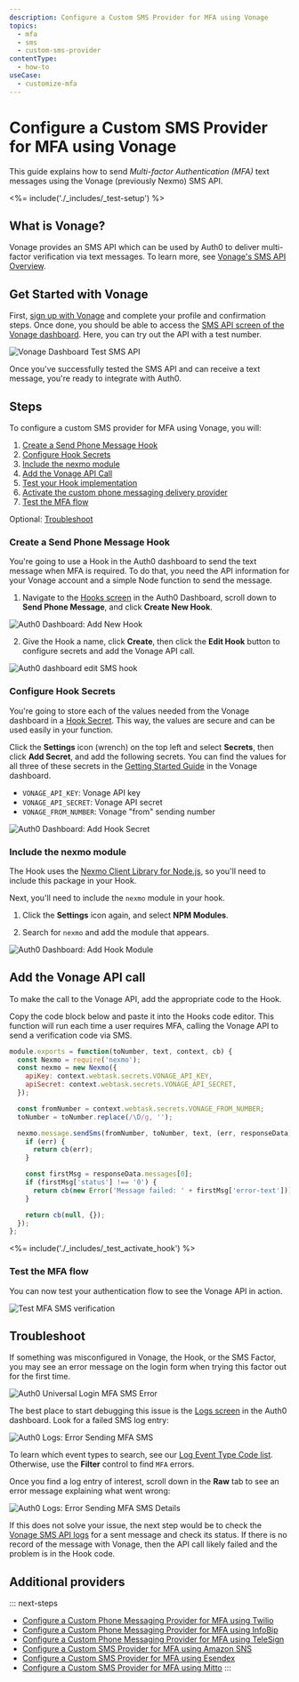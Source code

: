 ```yaml
---
description: Configure a Custom SMS Provider for MFA using Vonage
topics:
  - mfa
  - sms
  - custom-sms-provider
contentType:
  - how-to
useCase:
  - customize-mfa
---
```

# Configure a Custom SMS Provider for MFA using Vonage

This guide explains how to send <dfn data-key="multifactor-authentication">Multi-factor Authentication (MFA)</dfn> text messages using the Vonage (previously Nexmo) SMS API.

<%= include('./_includes/_test-setup') %>

## What is Vonage?

Vonage provides an SMS API which can be used by Auth0 to deliver multi-factor verification via text messages. To learn more, see [Vonage's SMS API Overview](https://www.vonage.com/communications-apis/sms/).

## Get Started with Vonage

First, [sign up with Vonage](https://dashboard.nexmo.com/sign-up) and complete your profile and confirmation steps. Once done, you should be able to access the [SMS API screen of the Vonage dashboard](https://dashboard.nexmo.com/getting-started/sms). Here, you can try out the API with a test number.

![Vonage Dashboard Test SMS API](/media/articles/mfa/01-guide-vonage-dashboard-sms-api-test.png)

Once you've successfully tested the SMS API and can receive a text message, you're ready to integrate with Auth0.

## Steps

To configure a custom SMS provider for MFA using Vonage, you will:

1. [Create a Send Phone Message Hook](#create-a-send-phone-message-hook)
2. [Configure Hook Secrets](#configure-hook-secrets)
3. [Include the nexmo module](#include-the-nexmo-module)
4. [Add the Vonage API Call](#add-the-vonage-api-call)
5. [Test your Hook implementation](#test-your-hook-implementation)
6. [Activate the custom phone messaging delivery provider](#activate-the-custom-delivery-provider)
7. [Test the MFA flow](#test-the-mfa-flow)

Optional: [Troubleshoot](#troubleshoot)

### Create a Send Phone Message Hook

You're going to use a Hook in the Auth0 dashboard to send the text message when MFA is required. To do that, you need the API information for your Vonage account and a simple Node function to send the message.

1. Navigate to the [Hooks screen](${manage_url}/#/hooks) in the Auth0 Dashboard, scroll down to **Send Phone Message**, and click **Create New Hook**.

![Auth0 Dashboard: Add New Hook](/media/articles/mfa/02-guide-auth0-add-new-hook.png)

2. Give the Hook a name, click **Create**, then click the **Edit Hook** button to configure secrets and add the Vonage API call.

![Auth0 dashboard edit SMS hook](/media/articles/mfa/03-guide-auth0-edit-new-sms-hook.png)

### Configure Hook Secrets

You're going to store each of the values needed from the Vonage dashboard in a [Hook Secret](/hooks/secrets). This way, the values are secure and can be used easily in your function.

Click the **Settings** icon (wrench) on the top left and select **Secrets**, then click **Add Secret**, and add the following secrets. You can find the values for all three of these secrets in the [Getting Started Guide](https://dashboard.nexmo.com/getting-started-guide) in the Vonage dashboard.

* `VONAGE_API_KEY`: Vonage API key
* `VONAGE_API_SECRET`: Vonage API secret
* `VONAGE_FROM_NUMBER`: Vonage "from" sending number

![Auth0 Dashboard: Add Hook Secret](/media/articles/mfa/04-guide-auth0-add-hook-secrets.png)

### Include the nexmo module

The Hook uses the [Nexmo Client Library for Node.js](https://aws.amazon.com/sdk-for-node-js/), so you'll need to include this package in your Hook.

Next, you'll need to include the `nexmo` module in your hook.

1. Click the **Settings** icon again, and select **NPM Modules**. 

2. Search for `nexmo` and add the module that appears.

![Auth0 Dashboard: Add Hook Module](/media/articles/mfa/05-guide-auth0-add-nexmo-module.png)

## Add the Vonage API call

To make the call to the Vonage API, add the appropriate code to the Hook.

Copy the code block below and paste it into the Hooks code editor. This function will run each time a user requires MFA, calling the Vonage API to send a verification code via SMS.

```js
module.exports = function(toNumber, text, context, cb) {
  const Nexmo = require('nexmo');
  const nexmo = new Nexmo({
    apiKey: context.webtask.secrets.VONAGE_API_KEY,
    apiSecret: context.webtask.secrets.VONAGE_API_SECRET,
  });

  const fromNumber = context.webtask.secrets.VONAGE_FROM_NUMBER;
  toNumber = toNumber.replace(/\D/g, '');

  nexmo.message.sendSms(fromNumber, toNumber, text, (err, responseData) => {
    if (err) {
      return cb(err);
    }

    const firstMsg = responseData.messages[0];
    if (firstMsg['status'] !== '0') {
      return cb(new Error('Message failed: ' + firstMsg['error-text']));
    }

    return cb(null, {});
  });
};
```
<%= include('./_includes/_test_activate_hook') %>

### Test the MFA flow

You can now test your authentication flow to see the Vonage API in action.

![Test MFA SMS verification](/media/articles/mfa/08-guide-test-sms-verification.png)

## Troubleshoot

If something was misconfigured in Vonage, the Hook, or the SMS Factor, you may see an error message on the login form when trying this factor out for the first time.

![Auth0 Universal Login MFA SMS Error](/media/articles/mfa/09-guide-login-sms-error-message.png)

The best place to start debugging this issue is the [Logs screen](${manage_url}/#/logs) in the Auth0 dashboard. Look for a failed SMS log entry:

![Auth0 Logs: Error Sending MFA SMS](/media/articles/mfa/10-guide-auth0-log-sms-error.png)

To learn which event types to search, see our [Log Event Type Code list](/logs/references/log-event-type-codes). Otherwise, use the **Filter** control to find `MFA` errors.

Once you find a log entry of interest, scroll down in the **Raw** tab to see an error message explaining what went wrong:

![Auth0 Logs: Error Sending MFA SMS Details](/media/articles/mfa/11-guide-auth0-log-sms-error-details.png)

If this does not solve your issue, the next step would be to check the [Vonage SMS API logs](https://dashboard.nexmo.com/sms) for a sent message and check its status. If there is no record of the message with Vonage, then the API call likely failed and the problem is in the Hook code.

## Additional providers

::: next-steps
* [Configure a Custom Phone Messaging Provider for MFA using Twilio](/mfa/send-phone-message-hook-twilio)
* [Configure a Custom Phone Messaging Provider for MFA using InfoBip](/mfa/send-phone-message-hook-infobip)
* [Configure a Custom Phone Messaging Provider for MFA using TeleSign](/mfa/send-phone-message-hook-telesign)
* [Configure a Custom SMS Provider for MFA using Amazon SNS](/mfa/send-phone-message-hook-amazon-sns)
* [Configure a Custom SMS Provider for MFA using Esendex](/mfa/send-phone-message-hook-esendex)
* [Configure a Custom SMS Provider for MFA using Mitto](/mfa/send-phone-message-hook-mitto)
:::
